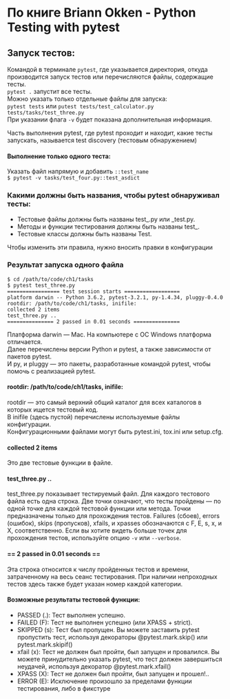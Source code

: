 # По книге Briann Okken - Python Testing with pytest

## Запуск тестов:
Командой в терминале `pytest`, где указывается директория, 
откуда производится запуск тестов или перечисляются файлы, содержащие тесты.\
`pytest .` запустит все тесты.\
Можно указать только отдельные файлы для запуска:\
`pytest tests` или `putest tests/test_calculator.py tests/tasks/test_three.py`\
При указании флага `-v` будет показана дополнительная информация.

Часть выполнения pytest, где pytest проходит и находит, какие тесты запускать,
называется test discovery (тестовым обнаружением)
#### Выполнение только одного теста:
Указать файл напрямую и добавить `::test_name`\
`$ pytest -v tasks/test_four.py::test_asdict`

### Какими должны быть названия, чтобы pytest обнаруживал тесты:
- Тестовые файлы должны быть названы test_<something>.py или <something>_test.py.
- Методы и функции тестирования должны быть названы test_<something>.
- Тестовые классы должны быть названы Test<Something>.

Чтобы изменить эти правила, нужно вносить правки в конфигурации

### Результат запуска одного файла
```
$ cd /path/to/code/ch1/tasks
$ pytest test_three.py
================= test session starts ==================
platform darwin -- Python 3.6.2, pytest-3.2.1, py-1.4.34, pluggy-0.4.0
rootdir: /path/to/code/ch1/tasks, inifile:
collected 2 items
test_three.py ..
=============== 2 passed in 0.01 seconds ===============
```
Платформа darwin —  Mac. На компьютере с ОС Windows
платформа отличается.\
Далее перечислены версии Python и pytest, а также зависимости от
пакетов pytest.\
И py, и pluggy — это пакеты, разработанные командой pytest, чтобы
помочь с реализацией pytest.

#### rootdir: /path/to/code/ch1/tasks, inifile:
rootdir — это самый верхний общий каталог для всех каталогов
в которых ищется тестовый код.\
В inifile (здесь пустой) перечислены используемые файлы 
конфигурации.\
Конфигурационными файлами могут быть pytest.ini,
tox.ini или setup.cfg.

#### collected 2 items
Это две тестовые функции в файле.

#### test_three.py ..
test_three.py показывает тестируемый файл. Для каждого тестового
файла есть одна строка. Две точки означают, что тесты пройдены — по
одной точке для каждой тестовой функции или метода. Точки
предназначены только для прохождения тестов. Failures (сбоев),
errors (ошибок), skips (пропусков), xfails, и xpasses обозначаются 
с F, E, s, x, и Х, соответственно. Если вы хотите видеть больше
точек для прохождения тестов, используйте опцию `-v` или `--verbose`.

#### == 2 passed in 0.01 seconds ==
Эта строка относится к числу пройденных тестов и времени, затраченному
на весь сеанс тестирования. При наличии непроходных тестов здесь
также будет указан номер каждой категории.

#### Возможные результаты тестовой функции:
- PASSED (.): Тест выполнен успешно.
- FAILED (F): Тест не выполнен успешно (или XPASS + strict).
- SKIPPED (s): Тест был пропущен. Вы можете заставить pytest 
пропустить тест, используя декораторы @pytest.mark.skip() или
pytest.mark.skipif()
- xfail (x): Тест не должен был пройти, был запущен и провалился.
Вы можете принудительно указать pytest, что тест должен
завершиться неудачей, используя декоратор @pytest.mark.xfail()
- XPASS (X): Тест не должен был пройти, был запущен и прошел!..
- ERROR (E): Исключение произошло за пределами функции тестирования,
либо в фикстуре
